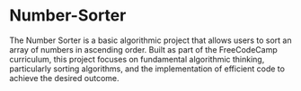 # Number-Sorter
The Number Sorter is a basic algorithmic project that allows users to sort an array of numbers in ascending order. Built as part of the FreeCodeCamp curriculum, this project focuses on fundamental algorithmic thinking, particularly sorting algorithms, and the implementation of efficient code to achieve the desired outcome.
